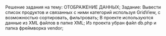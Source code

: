 Решение задания на тему: ОТОБРАЖЕНИЕ ДАННЫХ;
Задание: Вывести список продуктов и связанных с ними категорий используя GridView, 
с возможностью сортировать, фильтровать;
В проекте используются данные из XML файлов в папке XML;
Из проекта убран файл db.php и папка фреймворка vendor;

